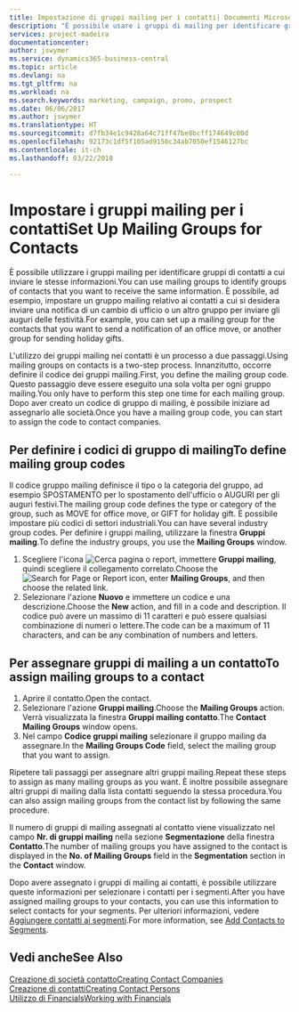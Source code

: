 ```yaml
---
title: Impostazione di gruppi mailing per i contatti| Documenti Microsoft
description: "È possibile usare i gruppi di mailing per identificare gruppi di contatti a cui inviare le stesse informazioni, ad esempio per una campagna marketing o promozionale."
services: project-madeira
documentationcenter: 
author: jswymer
ms.service: dynamics365-business-central
ms.topic: article
ms.devlang: na
ms.tgt_pltfrm: na
ms.workload: na
ms.search.keywords: marketing, campaign, promo, prospect
ms.date: 06/06/2017
ms.author: jswymer
ms.translationtype: HT
ms.sourcegitcommit: d7fb34e1c9428a64c71ff47be8bcff174649c00d
ms.openlocfilehash: 92173c1df5f105ad9156c34ab7050ef1546127bc
ms.contentlocale: it-ch
ms.lasthandoff: 03/22/2018

---
```

# <a name="set-up-mailing-groups-for-contacts"></a><span data-ttu-id="06d7d-103">Impostare i gruppi mailing per i contatti</span><span class="sxs-lookup"><span data-stu-id="06d7d-103">Set Up Mailing Groups for Contacts</span></span>
<span data-ttu-id="06d7d-104">È possibile utilizzare i gruppi mailing per identificare gruppi di contatti a cui inviare le stesse informazioni.</span><span class="sxs-lookup"><span data-stu-id="06d7d-104">You can use mailing groups to identify groups of contacts that you want to receive the same information.</span></span> <span data-ttu-id="06d7d-105">È possibile, ad esempio, impostare un gruppo mailing relativo ai contatti a cui si desidera inviare una notifica di un cambio di ufficio o un altro gruppo per inviare gli auguri delle festività.</span><span class="sxs-lookup"><span data-stu-id="06d7d-105">For example, you can set up a mailing group for the contacts that you want to send a notification of an office move, or another group for sending holiday gifts.</span></span>

<span data-ttu-id="06d7d-106">L'utilizzo dei gruppi mailing nei contatti è un processo a due passaggi.</span><span class="sxs-lookup"><span data-stu-id="06d7d-106">Using mailing groups on contacts is a two-step process.</span></span> <span data-ttu-id="06d7d-107">Innanzitutto, occorre definire il codice dei gruppi mailing.</span><span class="sxs-lookup"><span data-stu-id="06d7d-107">First, you define the mailing group code.</span></span> <span data-ttu-id="06d7d-108">Questo passaggio deve essere eseguito una sola volta per ogni gruppo mailing.</span><span class="sxs-lookup"><span data-stu-id="06d7d-108">You only have to perform this step one time for each mailing group.</span></span> <span data-ttu-id="06d7d-109">Dopo aver creato un codice di gruppo di mailing, è possibile iniziare ad assegnarlo alle società.</span><span class="sxs-lookup"><span data-stu-id="06d7d-109">Once you have a mailing group code, you can start to assign the code to contact companies.</span></span>

## <a name="to-define-mailing-group-codes"></a><span data-ttu-id="06d7d-110">Per definire i codici di gruppo di mailing</span><span class="sxs-lookup"><span data-stu-id="06d7d-110">To define mailing group codes</span></span>
<span data-ttu-id="06d7d-111">Il codice gruppo mailing definisce il tipo o la categoria del gruppo, ad esempio SPOSTAMENTO per lo spostamento dell'ufficio o AUGURI per gli auguri festivi.</span><span class="sxs-lookup"><span data-stu-id="06d7d-111">The mailing group code defines the type or category of the group, such as MOVE for office move, or GIFT for holiday gift.</span></span> <span data-ttu-id="06d7d-112">È possibile impostare più codici di settori industriali.</span><span class="sxs-lookup"><span data-stu-id="06d7d-112">You can have several industry group codes.</span></span> <span data-ttu-id="06d7d-113">Per definire i gruppi mailing, utilizzare la finestra **Gruppi mailing**.</span><span class="sxs-lookup"><span data-stu-id="06d7d-113">To define the industry groups, you use the **Mailing Groups** window.</span></span>

1. <span data-ttu-id="06d7d-114">Scegliere l'icona ![Cerca pagina o report](media/ui-search/search_small.png "icona Cerca pagina o report"), immettere **Gruppi mailing**, quindi scegliere il collegamento correlato.</span><span class="sxs-lookup"><span data-stu-id="06d7d-114">Choose the ![Search for Page or Report](media/ui-search/search_small.png "Search for Page or Report icon") icon, enter **Mailing Groups**, and then choose the related link.</span></span>
2. <span data-ttu-id="06d7d-115">Selezionare l'azione **Nuovo** e immettere un codice e una descrizione.</span><span class="sxs-lookup"><span data-stu-id="06d7d-115">Choose the **New** action, and fill in a code and description.</span></span> <span data-ttu-id="06d7d-116">Il codice può avere un massimo di 11 caratteri e può essere qualsiasi combinazione di numeri o lettere.</span><span class="sxs-lookup"><span data-stu-id="06d7d-116">The code can be a maximum of 11 characters, and can be any combination of numbers and letters.</span></span>

## <a name="AssignMailGroupContact"></a> <span data-ttu-id="06d7d-117">Per assegnare gruppi di mailing a un contatto</span><span class="sxs-lookup"><span data-stu-id="06d7d-117">To assign mailing groups to a contact</span></span>
1. <span data-ttu-id="06d7d-118">Aprire il contatto.</span><span class="sxs-lookup"><span data-stu-id="06d7d-118">Open the contact.</span></span>
2. <span data-ttu-id="06d7d-119">Selezionare l'azione **Gruppi mailing**.</span><span class="sxs-lookup"><span data-stu-id="06d7d-119">Choose the **Mailing Groups** action.</span></span> <span data-ttu-id="06d7d-120">Verrà visualizzata la finestra **Gruppi mailing contatto**.</span><span class="sxs-lookup"><span data-stu-id="06d7d-120">The **Contact Mailing Groups** window opens.</span></span>
3. <span data-ttu-id="06d7d-121">Nel campo **Codice gruppi mailing** selezionare il gruppo mailing da assegnare.</span><span class="sxs-lookup"><span data-stu-id="06d7d-121">In the **Mailing Groups Code** field, select the mailing group that you want to assign.</span></span>

<span data-ttu-id="06d7d-122">Ripetere tali passaggi per assegnare altri gruppi mailing.</span><span class="sxs-lookup"><span data-stu-id="06d7d-122">Repeat these steps to assign as many mailing groups as you want.</span></span> <span data-ttu-id="06d7d-123">È inoltre possibile assegnare altri gruppi di mailing dalla lista contatti seguendo la stessa procedura.</span><span class="sxs-lookup"><span data-stu-id="06d7d-123">You can also assign mailing groups from the contact list by following the same procedure.</span></span>

<span data-ttu-id="06d7d-124">Il numero di gruppi di mailing assegnati al contatto viene visualizzato nel campo **Nr. di gruppi mailing** nella sezione **Segmentazione** della finestra **Contatto**.</span><span class="sxs-lookup"><span data-stu-id="06d7d-124">The number of mailing groups you have assigned to the contact is displayed in the **No. of Mailing Groups** field in the **Segmentation** section in the **Contact** window.</span></span>

<span data-ttu-id="06d7d-125">Dopo avere assegnato i gruppi di mailing ai contatti, è possibile utilizzare queste informazioni per selezionare i contatti per i segmenti.</span><span class="sxs-lookup"><span data-stu-id="06d7d-125">After you have assigned mailing groups to your contacts, you can use this information to select contacts for your segments.</span></span> <span data-ttu-id="06d7d-126">Per ulteriori informazioni, vedere [Aggiungere contatti ai segmenti](marketing-add-contact-segment.md).</span><span class="sxs-lookup"><span data-stu-id="06d7d-126">For more information, see [Add Contacts to Segments](marketing-add-contact-segment.md).</span></span>

## <a name="see-also"></a><span data-ttu-id="06d7d-127">Vedi anche</span><span class="sxs-lookup"><span data-stu-id="06d7d-127">See Also</span></span>
[<span data-ttu-id="06d7d-128">Creazione di società contatto</span><span class="sxs-lookup"><span data-stu-id="06d7d-128">Creating Contact Companies</span></span>](marketing-create-contact-companies.md)  
[<span data-ttu-id="06d7d-129">Creazione di contatti</span><span class="sxs-lookup"><span data-stu-id="06d7d-129">Creating Contact Persons</span></span>](marketing-create-contact-persons.md)  
[<span data-ttu-id="06d7d-130">Utilizzo di Financials</span><span class="sxs-lookup"><span data-stu-id="06d7d-130">Working with Financials</span></span>](ui-work-product.md)


